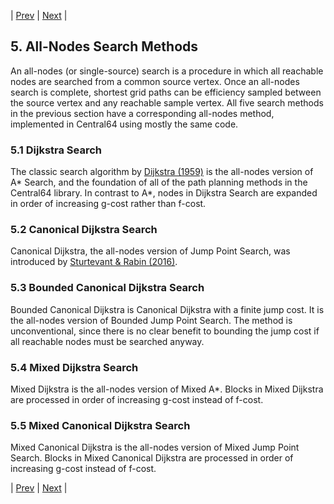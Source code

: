 | [Prev](04-search-methods.md) | [Next](06-library-design.md) |
## 5. All-Nodes Search Methods

An all-nodes (or single-source) search is a procedure in which all reachable nodes are searched from a common source vertex. Once an all-nodes search is complete, shortest grid paths can be efficiency sampled between the source vertex and any reachable sample vertex. All five search methods in the previous section have a corresponding all-nodes method, implemented in Central64 using mostly the same code.

### 5.1 Dijkstra Search

The classic search algorithm by [Dijkstra (1959)](https://link.springer.com/article/10.1007/BF01386390) is the all-nodes version of A* Search, and the foundation of all of the path planning methods in the Central64 library. In contrast to A*, nodes in Dijkstra Search are expanded in order of increasing g-cost rather than f-cost.

### 5.2 Canonical Dijkstra Search

Canonical Dijkstra, the all-nodes version of Jump Point Search, was introduced by [Sturtevant & Rabin (2016)](https://www.ijcai.org/Abstract/16/103).

### 5.3 Bounded Canonical Dijkstra Search

Bounded Canonical Dijkstra is Canonical Dijkstra with a finite jump cost. It is the all-nodes version of Bounded Jump Point Search. The method is unconventional, since there is no clear benefit to bounding the jump cost if all reachable nodes must be searched anyway.

### 5.4 Mixed Dijkstra Search

Mixed Dijkstra is the all-nodes version of Mixed A*. Blocks in Mixed Dijkstra are processed in order of increasing g-cost instead of f-cost.

### 5.5 Mixed Canonical Dijkstra Search

Mixed Canonical Dijkstra is the all-nodes version of Mixed Jump Point Search. Blocks in Mixed Canonical Dijkstra are processed in order of increasing g-cost instead of f-cost.

| [Prev](04-search-methods.md) | [Next](06-library-design.md) |
